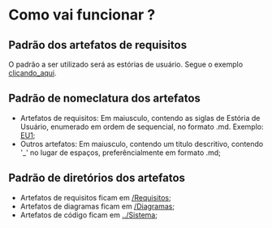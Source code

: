 # Como vai funcionar ?

## Padrão dos artefatos de requisitos
O padrão a ser utilizado será as estórias de usuário. Segue o exemplo [clicando_aqui]().

## Padrão de nomeclatura dos artefatos
- Artefatos de requisitos: Em maiusculo, contendo as siglas de Estória de Usuário, enumerado em ordem de sequencial, no formato .md. Exemplo: [EU1]();
- Outros artefatos: Em maiusculo, contendo um titulo descritivo, contendo '_' no lugar de espaços, preferêncialmente em formato .md;

## Padrão de diretórios dos artefatos
- Artefatos de requisitos ficam em [/Requisitos]();
- Artefatos de diagramas ficam em [/Diagramas]();
- Artefatos de código ficam em [../Sistema]();
